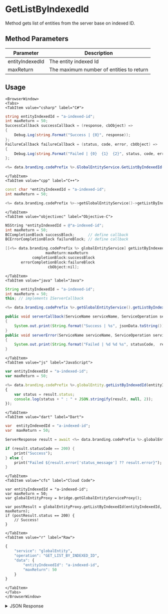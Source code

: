 # GetListByIndexedId

Method gets list of entities from the server base on indexed ID.

<PartialServop service_name="globalEntity" operation_name="GET_LIST_BY_INDEXED_ID" />

## Method Parameters
Parameter | Description
--------- | -----------
entityIndexedId | The entity indexed Id
maxReturn | The maximum number of entities to return

## Usage

```mdx-code-block
<BrowserWindow>
<Tabs>
<TabItem value="csharp" label="C#">
```

```csharp
string entityIndexedId = "a-indexed-id";
int maxReturn = 50;
SuccessCallback successCallback = (response, cbObject) =>
{
    Debug.Log(string.Format("Success | {0}", response));
};
FailureCallback failureCallback = (status, code, error, cbObject) =>
{
    Debug.Log(string.Format("Failed | {0}  {1}  {2}", status, code, error));
};

<%= data.branding.codePrefix %>.GlobalEntityService.GetListByIndexedId(entityIndexedId, maxReturn, successCallback, failureCallback);
```

```mdx-code-block
</TabItem>
<TabItem value="cpp" label="C++">
```

```cpp
const char *entityIndexedId = "a-indexed-id";
int maxReturn = 50;

<%= data.branding.codePrefix %>->getGlobalEntityService()->getListByIndexedId(entityIndexedId, maxReturn, this);
```

```mdx-code-block
</TabItem>
<TabItem value="objectivec" label="Objective-C">
```

```objectivec
NSString *entityIndexedId = @"a-indexed-id";
int maxReturn = 50;
BCCompletionBlock successBlock;      // define callback
BCErrorCompletionBlock failureBlock; // define callback

[[<%= data.branding.codePrefix %> globalEntityService] getListByIndexedId:entityIndexedId
                  maxReturn:maxReturn
            completionBlock:successBlock
       errorCompletionBlock:failureBlock
                   cbObject:nil];
```

```mdx-code-block
</TabItem>
<TabItem value="java" label="Java">
```

```java
String entityIndexedId = "a-indexed-id";
int maxReturn = 50;
this; // implements IServerCallback

<%= data.branding.codePrefix %>.getGlobalEntityService().getListByIndexedId(entityIndexedId, maxReturn, this);

public void serverCallback(ServiceName serviceName, ServiceOperation serviceOperation, JSONObject jsonData)
{
    System.out.print(String.format("Success | %s", jsonData.toString()));
}
public void serverError(ServiceName serviceName, ServiceOperation serviceOperation, int statusCode, int reasonCode, String jsonError)
{
    System.out.print(String.format("Failed | %d %d %s", statusCode,  reasonCode, jsonError.toString()));
}
```

```mdx-code-block
</TabItem>
<TabItem value="js" label="JavaScript">
```

```javascript
var entityIndexedId = "a-indexed-id";
var maxReturn = 50;

<%= data.branding.codePrefix %>.globalEntity.getListByIndexedId(entityIndexedId, maxReturn, result =>
{
	var status = result.status;
	console.log(status + " : " + JSON.stringify(result, null, 2));
});
```

```mdx-code-block
</TabItem>
<TabItem value="dart" label="Dart">
```

```dart
var  entityIndexedId = "a-indexed-id";
var  maxReturn = 50;

ServerResponse result = await <%= data.branding.codePrefix %>.globalEntityService.getListByIndexedId(entityIndexedId:entityIndexedId, maxReturn:maxReturn);

if (result.statusCode == 200) {
    print("Success");
} else {
    print("Failed ${result.error['status_message'] ?? result.error}");
}
```

```mdx-code-block
</TabItem>
<TabItem value="cfs" label="Cloud Code">
```

```cfscript
var entityIndexedId = "a-indexed-id";
var maxReturn = 50;
var globalEntityProxy = bridge.getGlobalEntityServiceProxy();

var postResult = globalEntityProxy.getListByIndexedId(entityIndexedId, maxReturn);
if (postResult.status == 200) {
    // Success!
}
```

```mdx-code-block
</TabItem>
<TabItem value="r" label="Raw">
```

```r
{
	"service": "globalEntity",
	"operation": "GET_LIST_BY_INDEXED_ID",
	"data": {
		"entityIndexedId": "a-indexed-id",
		"maxReturn": 50
	}
}
```

```mdx-code-block
</TabItem>
</Tabs>
</BrowserWindow>
```

<details>
<summary>JSON Response</summary>

```json
{
    "status": 200,
    "data": {
        "entityList": [
            {
                "gameId": "123456",
                "entityId": "e919ffc2-c3f7-4cc0-a0f1-b3eb857c4ed0",
                "ownerId": "7f416676-9e9d-422f-85b2-740185ac3139",
                "entityType": "testGlobalEntity",
                "entityIndexedId": "testIndexedId",
                "version": 1,
                "data": {
                    "globalTestName": "Test Name 01"
                },
                "acl": {
                    "other": 0
                },
                "expiresAt": 9223372036854775800,
                "timeToLive": 0,
                "createdAt": 1471010732135,
                "updatedAt": 1471010732135
            }
        ],
        "_serverTime": 1637946319239,
        "entityListCount": 1
    }
}
```
</details>

